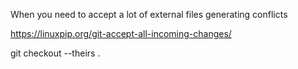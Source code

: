 
When you need to accept a lot of external files generating conflicts

https://linuxpip.org/git-accept-all-incoming-changes/

git checkout --theirs .
